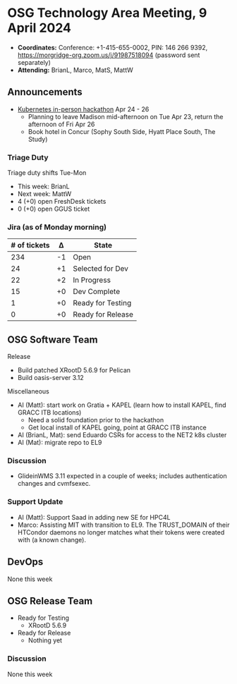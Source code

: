 # OSG Technology Area Meeting, 9 April 2024

-   **Coordinates:** Conference: +1-415-655-0002, PIN: 146 266 9392,
    <https://morgridge-org.zoom.us/j/91987518094> (password sent separately)
-   **Attending:** BrianL, Marco, MatS, MattW

## Announcements

-  [Kubernetes in-person hackathon](https://indico.cern.ch/event/1384683/) Apr 24 - 26
   -   Planning to leave Madison mid-afternoon on Tue Apr 23, return the afternoon of Fri Apr 26
   -   Book hotel in Concur (Sophy South Side, Hyatt Place South, The Study)


### Triage Duty

Triage duty shifts Tue-Mon

-   This week: BrianL
-   Next week: MattW
-   4 (+0) open FreshDesk tickets
-   0 (+0) open GGUS ticket

### Jira (as of Monday morning)

| # of tickets | &Delta; | State             |
|--------------|---------|-------------------|
| 234          | -1      | Open              |
| 24           | +1      | Selected for Dev  |
| 22           | +2      | In Progress       |
| 15           | +0      | Dev Complete      |
| 1            | +0      | Ready for Testing |
| 0            | +0      | Ready for Release |

## OSG Software Team

Release
-   Build patched XRootD 5.6.9 for Pelican
-   Build oasis-server 3.12

Miscellaneous
-   AI (Matt): start work on Gratia + KAPEL (learn how to install KAPEL, find GRACC ITB locations)
    -   Need a solid foundation prior to the hackathon
    -   Get local install of KAPEL going, point at GRACC ITB instance
-   AI (BrianL, Mat): send Eduardo CSRs for access to the NET2 k8s cluster
-   AI (Mat): migrate repo to EL9

### Discussion

-   GlideinWMS 3.11 expected in a couple of weeks; includes authentication changes and cvmfsexec.

### Support Update

-   AI (Matt): Support Saad in adding new SE for HPC4L
-   Marco: Assisting MIT with transition to EL9.  The TRUST_DOMAIN of their HTCondor daemons no longer
    matches what their tokens were created with (a known change).

## DevOps

None this week

## OSG Release Team

-   Ready for Testing
    -   XRootD 5.6.9
-   Ready for Release
    -   Nothing yet

### Discussion

None this week
